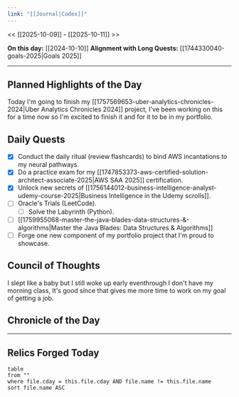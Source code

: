 ```yaml
---
link: "[[Journal|Codex]]"
---
```

<< [[2025-10-09]] - [[2025-10-11]] >>

**On this day:** [[2024-10-10]]
**Alignment with Long Quests:** [[1744330040-goals-2025|Goals 2025]]

---
## Planned Highlights of the Day
Today I'm going to finish my [[1757569653-uber-analytics-chronicles-2024|Uber Analytics Chronicles 2024]] project, I've been working on this for a time now so I'm excited to finish it and for it to be in my portfolio.

## Daily Quests
- [x] Conduct the daily ritual (review flashcards) to bind AWS incantations to my neural pathways.
- [x] Do a practice exam for my [[1747853373-aws-certified-solution-architect-associate-2025|AWS SAA 2025]] certification.
- [x] Unlock new secrets of [[1756144012-business-intelligence-analyst-udemy-course-2025|Business Intelligence in the Udemy scrolls]].
- [ ] Oracle's Trials (LeetCode).
	- [ ] Solve the Labyrinth (Python).
- [ ] [[1759955068-master-the-java-blades-data-structures-&-algorithms|Master the Java Blades: Data Structures & Algorithms]]
- [ ] Forge one new component of my portfolio project that I'm proud to showcase.

## Council of Thoughts
I slept like a baby but I still woke up early eventhrough I don't have my morning class, It's good since that gives me more time to work on my goal of getting a job.

## Chronicle of the Day


---
## Relics Forged Today
```dataview
table
from ""
where file.cday = this.file.cday AND file.name != this.file.name
sort file.name ASC
```

